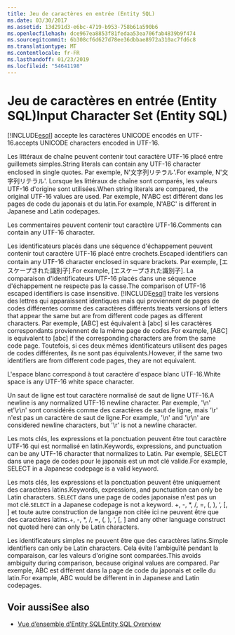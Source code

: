 ```yaml
---
title: Jeu de caractères en entrée (Entity SQL)
ms.date: 03/30/2017
ms.assetid: 13d291d3-e6bc-4719-b953-758b61a590b6
ms.openlocfilehash: dce967ea8853f81fedaa53ea706fab4839b9f474
ms.sourcegitcommit: 6b308cf6d627d78ee36dbbae8972a310ac7fd6c8
ms.translationtype: MT
ms.contentlocale: fr-FR
ms.lasthandoff: 01/23/2019
ms.locfileid: "54641198"
---
```

# <a name="input-character-set-entity-sql"></a><span data-ttu-id="97ad0-102">Jeu de caractères en entrée (Entity SQL)</span><span class="sxs-lookup"><span data-stu-id="97ad0-102">Input Character Set (Entity SQL)</span></span>
[!INCLUDE[esql](../../../../../../includes/esql-md.md)] <span data-ttu-id="97ad0-103">accepte les caractères UNICODE encodés en UTF-16.</span><span class="sxs-lookup"><span data-stu-id="97ad0-103">accepts UNICODE characters encoded in UTF-16.</span></span>  
  
 <span data-ttu-id="97ad0-104">Les littéraux de chaîne peuvent contenir tout caractère UTF-16 placé entre guillemets simples.</span><span class="sxs-lookup"><span data-stu-id="97ad0-104">String literals can contain any UTF-16 character enclosed in single quotes.</span></span> <span data-ttu-id="97ad0-105">Par exemple, N'文字列リテラル'.</span><span class="sxs-lookup"><span data-stu-id="97ad0-105">For example, N'文字列リテラル'.</span></span> <span data-ttu-id="97ad0-106">Lorsque les littéraux de chaîne sont comparés, les valeurs UTF-16 d'origine sont utilisées.</span><span class="sxs-lookup"><span data-stu-id="97ad0-106">When string literals are compared, the original UTF-16 values are used.</span></span> <span data-ttu-id="97ad0-107">Par exemple, N'ABC est différent dans les pages de code du japonais et du latin.</span><span class="sxs-lookup"><span data-stu-id="97ad0-107">For example, N'ABC' is different in Japanese and Latin codepages.</span></span>  
  
 <span data-ttu-id="97ad0-108">Les commentaires peuvent contenir tout caractère UTF-16.</span><span class="sxs-lookup"><span data-stu-id="97ad0-108">Comments can contain any UTF-16 character.</span></span>  
  
 <span data-ttu-id="97ad0-109">Les identificateurs placés dans une séquence d'échappement peuvent contenir tout caractère UTF-16 placé entre crochets.</span><span class="sxs-lookup"><span data-stu-id="97ad0-109">Escaped identifiers can contain any UTF-16 character enclosed in square brackets.</span></span> <span data-ttu-id="97ad0-110">Par exemple, [エスケープされた識別子].</span><span class="sxs-lookup"><span data-stu-id="97ad0-110">For example, [エスケープされた識別子].</span></span> <span data-ttu-id="97ad0-111">La comparaison d'identificateurs UTF-16 placés dans une séquence d'échappement ne respecte pas la casse.</span><span class="sxs-lookup"><span data-stu-id="97ad0-111">The comparison of UTF-16 escaped identifiers is case insensitive.</span></span> [!INCLUDE[esql](../../../../../../includes/esql-md.md)] <span data-ttu-id="97ad0-112">traite les versions des lettres qui apparaissent identiques mais qui proviennent de pages de codes différentes comme des caractères différents.</span><span class="sxs-lookup"><span data-stu-id="97ad0-112">treats versions of letters that appear the same but are from different code pages as different characters.</span></span> <span data-ttu-id="97ad0-113">Par exemple, [ABC] est équivalent à [abc] si les caractères correspondants proviennent de la même page de codes.</span><span class="sxs-lookup"><span data-stu-id="97ad0-113">For example, [ABC] is equivalent to [abc] if the corresponding characters are from the same code page.</span></span> <span data-ttu-id="97ad0-114">Toutefois, si ces deux mêmes identificateurs utilisent des pages de codes différentes, ils ne sont pas équivalents.</span><span class="sxs-lookup"><span data-stu-id="97ad0-114">However, if the same two identifiers are from different code pages, they are not equivalent.</span></span>  
  
 <span data-ttu-id="97ad0-115">L'espace blanc correspond à tout caractère d'espace blanc UTF-16.</span><span class="sxs-lookup"><span data-stu-id="97ad0-115">White space is any UTF-16 white space character.</span></span>  
  
 <span data-ttu-id="97ad0-116">Un saut de ligne est tout caractère normalisé de saut de ligne UTF-16.</span><span class="sxs-lookup"><span data-stu-id="97ad0-116">A newline is any normalized UTF-16 newline character.</span></span> <span data-ttu-id="97ad0-117">Par exemple, '\n' et'\r\n' sont considérés comme des caractères de saut de ligne, mais '\r' n'est pas un caractère de saut de ligne.</span><span class="sxs-lookup"><span data-stu-id="97ad0-117">For example, '\n' and '\r\n' are considered newline characters, but '\r' is not a newline character.</span></span>  
  
 <span data-ttu-id="97ad0-118">Les mots clés, les expressions et la ponctuation peuvent être tout caractère UTF-16 qui est normalisé en latin.</span><span class="sxs-lookup"><span data-stu-id="97ad0-118">Keywords, expressions, and punctuation can be any UTF-16 character that normalizes to Latin.</span></span> <span data-ttu-id="97ad0-119">Par exemple, SELECT dans une page de codes pour le japonais est un mot clé valide.</span><span class="sxs-lookup"><span data-stu-id="97ad0-119">For example, SELECT in a Japanese codepage is a valid keyword.</span></span>  
  
 <span data-ttu-id="97ad0-120">Les mots clés, les expressions et la ponctuation peuvent être uniquement des caractères latins.</span><span class="sxs-lookup"><span data-stu-id="97ad0-120">Keywords, expressions, and punctuation can only be Latin characters.</span></span> <span data-ttu-id="97ad0-121">`SELECT` dans une page de codes japonaise n'est pas un mot clé.</span><span class="sxs-lookup"><span data-stu-id="97ad0-121">`SELECT` in a Japanese codepage is not a keyword.</span></span> <span data-ttu-id="97ad0-122">+, -, \*, /, =, (, ), ‘, [, ] et toute autre construction de langage non citée ici ne peuvent être que des caractères latins.</span><span class="sxs-lookup"><span data-stu-id="97ad0-122">+, -, \*, /, =, (, ), ‘, [, ] and any other language construct not quoted here can only be Latin characters.</span></span>  
  
 <span data-ttu-id="97ad0-123">Les identificateurs simples ne peuvent être que des caractères latins.</span><span class="sxs-lookup"><span data-stu-id="97ad0-123">Simple identifiers can only be Latin characters.</span></span> <span data-ttu-id="97ad0-124">Cela évite l'ambiguïté pendant la comparaison, car les valeurs d'origine sont comparées.</span><span class="sxs-lookup"><span data-stu-id="97ad0-124">This avoids ambiguity during comparison, because original values are compared.</span></span> <span data-ttu-id="97ad0-125">Par exemple, ABC est différent dans la page de code du japonais et celle du latin.</span><span class="sxs-lookup"><span data-stu-id="97ad0-125">For example, ABC would be different in in Japanese and Latin codepages.</span></span>  
  
## <a name="see-also"></a><span data-ttu-id="97ad0-126">Voir aussi</span><span class="sxs-lookup"><span data-stu-id="97ad0-126">See also</span></span>
- [<span data-ttu-id="97ad0-127">Vue d’ensemble d’Entity SQL</span><span class="sxs-lookup"><span data-stu-id="97ad0-127">Entity SQL Overview</span></span>](../../../../../../docs/framework/data/adonet/ef/language-reference/entity-sql-overview.md)
